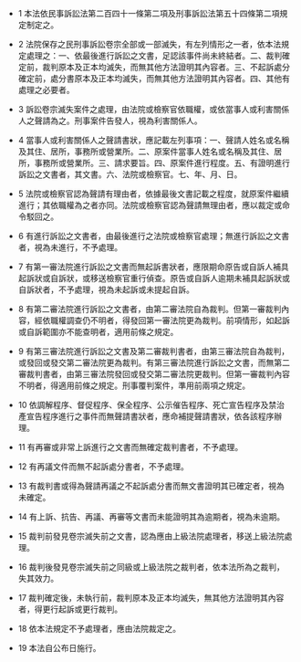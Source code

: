 * 1 本法依民事訴訟法第二百四十一條第二項及刑事訴訟法第五十四條第二項規定制定之。

* 2 法院保存之民刑事訴訟卷宗全部或一部滅失，有左列情形之一者，依本法規定處理之：一、依最後進行訴訟之文書，足認該事件尚未終結者。二、裁判確定前，裁判原本及正本均滅失，而無其他方法證明其內容者。三、不起訴處分確定前，處分書原本及正本均滅失，而無其他方法證明其內容者。四、其他有處理之必要者。

* 3 訴訟卷宗滅失案件之處理，由法院或檢察官依職權，或依當事人或利害關係人之聲請為之。刑事案件告發人，視為利害關係人。

* 4 當事人或利害關係人之聲請書狀，應記載左列事項：一、聲請人姓名或名稱及其住、居所，事務所或營業所。二、原案件當事人姓名或名稱及其住、居所，事務所或營業所。三、請求要旨。四、原案件進行程度。五、有證明進行訴訟之文書者，其文書。六、法院或檢察官。七、年、月、日。

* 5 法院或檢察官認為聲請有理由者，依據最後文書記載之程度，就原案件繼續進行；其依職權為之者亦同。法院或檢察官認為聲請無理由者，應以裁定或命令駁回之。

* 6 有進行訴訟之文書者，由最後進行之法院或檢察官處理；無進行訴訟之文書者，視為未進行，不予處理。

* 7 有第一審法院進行訴訟之文書而無起訴書狀者，應限期命原告或自訴人補具起訴狀或自訴狀，或移送檢察官重行偵查。原告或自訴人逾期未補具起訴狀或自訴狀者，不予處理，視為未起訴或未提起自訴。

* 8 有第二審法院進行訴訟之文書者，由第二審法院自為裁判。但第一審裁判內容，經依職權調查仍不明者，得發回第一審法院更為裁判。前項情形，如起訴或自訴範圍亦不能查明者，適用前條之規定。

* 9 有第三審法院進行訴訟之文書及第二審裁判書者，由第三審法院自為裁判，或發回或發交第二審法院更為裁判。有第三審法院進行訴訟之文書，而無第二審裁判書者，由第三審法院發回或發交第二審法院更裁判。但第一審裁判內容不明者，得適用前條之規定。刑事覆判案件，準用前兩項之規定。

* 10 依調解程序、督促程序、保全程序、公示催告程序、死亡宣告程序及禁治產宣告程序進行之事件而無聲請書狀者，應命補提聲請書狀，依各該程序辦理。

* 11 有再審或非常上訴進行之文書而無確定裁判書者，不予處理。

* 12 有再議文件而無不起訴處分書者，不予處理。

* 13 有裁判書或得為聲請再議之不起訴處分書而無文書證明其已確定者，視為未確定。

* 14 有上訴、抗告、再議、再審等文書而未能證明其為逾期者，視為未逾期。

* 15 裁判前發見卷宗滅失前之文書，認為應由上級法院處理者，移送上級法院處理。

* 16 裁判後發見卷宗滅失前之同級或上級法院之裁判者，依本法所為之裁判，失其效力。

* 17 裁判確定後，未執行前，裁判原本及正本均滅失，無其他方法證明其內容者，得更行起訴或更行裁判。

* 18 依本法規定不予處理者，應由法院裁定之。

* 19 本法自公布日施行。

